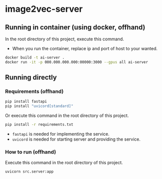 # image2vec-server

## Running in container (using docker, offhand)

In the root directory of this project, execute this command.
- When you run the container, replace ip and port of host to your wanted.

```bash
docker build -t ai-server .
docker run -it -p 000.000.000.000:00000:3000 --gpus all ai-server
```

## Running directly

### Requirements (offhand)

```bash
pip install fastapi
pip install "uvicord[standard]"
```

Or execute this command in the root directory of this project.

```bash
pip install -r requirements.txt
```

- `fastapi` is needed for implementing the service.
- `uvicord` is needed for starting server and providing the service.

### How to run (offhand)
Execute this command in the root directory of this project.

```bash
uvicorn src.server:app
```
